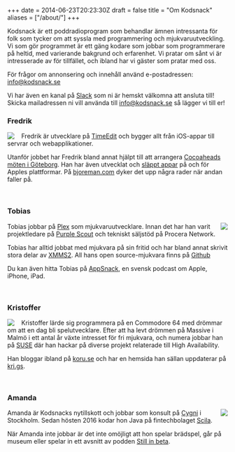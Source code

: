 +++
date = 2014-06-23T20:23:30Z
draft = false
title = "Om Kodsnack"
aliases = ["/about/"]
+++

Kodsnack är ett poddradioprogram som behandlar ämnen intressanta för
folk som tycker om att syssla med programmering och
mjukvaruutveckling. Vi som gör programmet är ett gäng kodare som
jobbar som programmerare på heltid, med varierande bakgrund och
erfarenhet. Vi pratar om sånt vi är intresserade av för tillfället,
och ibland har vi gäster som pratar med oss.

För frågor om annonsering och innehåll använd e-postadressen:
[info@kodsnack.se](mailto:info@kodsnack.se)

Vi har även en kanal på [Slack](https://slack.com/) som ni är hemskt 
välkomna att ansluta till! Skicka mailadressen ni vill använda till 
[info@kodsnack.se](mailto:info@kodsnack.se) så lägger vi till er!


### Fredrik

<img src="/img/fredrik.png" style="float:left;margin-right:1rem;" />

Fredrik är utvecklare på [TimeEdit][f1] och
bygger allt från iOS-appar till servrar och webapplikationer.

Utanför jobbet har Fredrik bland annat hjälpt till att arrangera
[Cocoaheads möten i Göteborg][f2]. Han har även utvecklat och
[släppt appar][f3] på och för Apples plattformar. På [bjoreman.com][f4]
dyker det upp några rader när andan faller på.

  [f1]: http://www.timeedit.se/
  [f2]: http://www.meetup.com/cocoaheads-goteborg/
  [f3]: http://apps.bjoreman.com/
  [f4]: http://www.bjoreman.com/

<br clear="all">


### Tobias

<img src="/img/tru1003.jpg" style="float:right;margin-left:1rem;" />

Tobias jobbar på [Plex][t1] som mjukvaruutvecklare. Innan det har han varit
projektledare på [Purple Scout][t2] och tekniskt säljstöd på Procera
Network.

Tobias har alltid jobbat med mjukvara på sin fritid och har bland
annat skrivit stora delar av [XMMS2][t3]. All hans open source-mjukvara
finns på [Github][t5]

Du kan även hitta Tobias på [AppSnack][t4], en svensk podcast om Apple,
iPhone, iPad.

  [t1]: http://plex.tv/
  [t2]: http://purplescout.se/
  [t3]: http://xmms2.org/
  [t4]: http://apptv.se/
  [t5]: http://github.com/tru

<br clear="all">


### Kristoffer

<img src="/img/kristoffer.jpg" style="float:left;margin-right:1rem;" />

Kristoffer lärde sig programmera på en Commodore 64 med drömmar om att
en dag bli spelutvecklare. Efter att ha levt drömmen på Massive i
Malmö i ett antal år växte intresset för fri mjukvara, och numera
jobbar han på [SUSE][k1] där han hackar på diverse projekt relaterade till
High Availability.

Han bloggar ibland på [koru.se][k2] och har en hemsida han sällan uppdaterar
på [kri.gs][k3].

  [k1]: http://suse.com/
  [k2]: http://koru.se/
  [k3]: http://kri.gs/

<br clear="all">

### Amanda

<img src="/img/amanda.jpg" style="float:right;margin-left:1rem;" />

Amanda är Kodsnacks nytillskott och jobbar som konsult på [Cygni][a1] i Stockholm. Sedan hösten 2016 kodar hon Java på fintechbolaget [Scila][a2]. 

När Amanda inte jobbar är det inte omöjligt att hon spelar brädspel, går på museum eller spelar in ett avsnitt av podden [Still in beta][a3].

  [a1]: http://cygni.se
  [a2]: http://scila.se/
  [a3]: http://stillinbeta.se/

<br clear="all">
